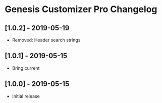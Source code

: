 # Genesis Customizer Pro Changelog

## [1.0.2] - 2019-05-19
* Removed: Header search strings

## [1.0.1] - 2019-05-15
* Bring current

## [1.0.0] - 2019-05-15
* Initial release
